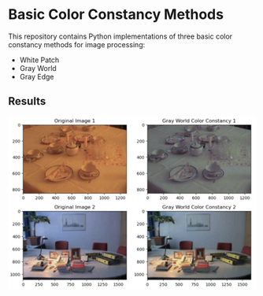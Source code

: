 
# Basic Color Constancy Methods
This repository contains Python implementations of three basic color constancy methods for image processing:

- White Patch
- Gray World
- Gray Edge

## Results

![App Screenshot](https://raw.githubusercontent.com/kiananvari/basic-color-constancy-methods/main/Result.png)

